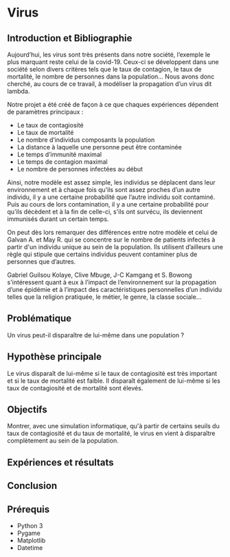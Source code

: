 # Virus

## Introduction et Bibliographie
Aujourd’hui, les virus sont très présents dans notre société, l’exemple le plus marquant reste celui de la covid-19. Ceux-ci se développent dans une société selon divers critères tels que le taux de contagion, le taux de mortalité, le nombre de personnes dans la population…
Nous avons donc cherché, au cours de ce travail, à modéliser la propagation d’un virus dit lambda.

Notre projet a été créé de façon à ce que chaques expériences dépendent de paramètres principaux :
- Le taux de contagiosité
- Le taux de mortalité
- Le nombre d’individus composants la population
- La distance à laquelle une personne peut être contaminée
- Le temps d’immunité maximal
- Le temps de contagion maximal
- Le nombre de personnes infectées au début

Ainsi, notre modèle est assez simple, les individus se déplacent dans leur environnement et à chaque fois qu’ils sont assez proches d’un autre individu, il y a une certaine probabilité que l’autre individu soit contaminé. Puis au cours de lors contamination, il y a une certaine probabilité pour qu’ils décèdent et à la fin de celle-ci, s'ils ont survécu, ils deviennent immunisés durant un certain temps. 

On peut dès lors remarquer des différences entre notre modèle et celui de Galvan A. et May R. qui se concentre sur le nombre de patients infectés à partir d'un individu unique au sein de la population. Ils utilisent d’ailleurs une règle qui stipule que certains individus peuvent contaminer plus de personnes que d’autres.

Gabriel Guilsou Kolaye, Clive Mbuge, J-C Kamgang et S. Bowong s'intéressent quant à eux à l’impact de l’environnement sur la propagation d’une épidémie et à l’impact des caractéristiques personnelles d’un individu telles que la religion pratiquée, le métier, le genre, la classe sociale…

## Problématique
Un virus peut-il disparaître de lui-même dans une population ?

## Hypothèse principale
Le virus disparaît de lui-même si le taux de contagiosité est très important et si le taux de mortalité est faible.
Il disparaît également de lui-même si les taux de contagiosité et de mortalité sont élevés.

## Objectifs
Montrer, avec une simulation informatique, qu'à partir de certains seuils du taux de contagiosité et du taux de mortalité, le virus en vient à
disparaître complètement au sein de la population.

 
 ## Expériences et résultats
 
 ## Conclusion
 
 ## Prérequis
 - Python 3
 - Pygame
 - Matplotlib
 - Datetime

